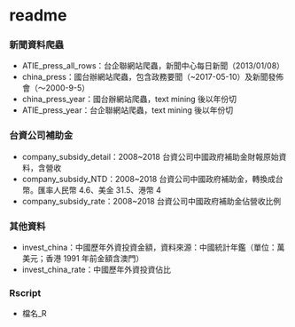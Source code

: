 # readme
### 新聞資料爬蟲
* ATIE_press_all_rows：台企聯網站爬蟲，新聞中心每日新聞（2013/01/08）
* china_press：國台辦網站爬蟲，包含政務要聞（~2017-05-10）及新聞發佈會（～2000-9-5）
* china_press_year：國台辦網站爬蟲，text mining 後以年份切
* ATIE_press_year：台企聯網站爬蟲，text mining 後以年份切

### 台資公司補助金
* company_subsidy_detail：2008~2018 台資公司中國政府補助金財報原始資料，含營收
* company_subsidy_NTD：2008~2018 台資公司中國政府補助金，轉換成台幣。匯率人民幣 4.6、美金 31.5、港幣 4
* company_subsidy_rate：2008~2018 台資公司中國政府補助金佔營收比例

### 其他資料
* invest_china：中國歷年外資投資金額，資料來源：中國統計年鑑（單位：萬美元；香港 1991 年前金額含澳門）
* invest_china_rate：中國歷年外資投資佔比

### Rscript 
* 檔名_R
